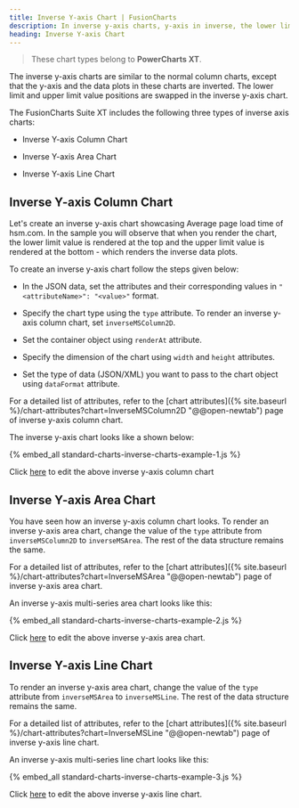 ```yaml
---
title: Inverse Y-axis Chart | FusionCharts
description: In inverse y-axis charts, y-axis in inverse, the lower limit and upper limit value positions are swapped in an inverse y-axis chart
heading: Inverse Y-axis Chart
---
```


> These chart types belong to **PowerCharts XT**.

The inverse y-axis charts are similar to the normal column charts, except that the y-axis and the data plots in these charts are inverted. The lower limit and upper limit value positions are swapped in the inverse y-axis chart.

The FusionCharts Suite XT includes the following three types of inverse axis charts:

* Inverse Y-axis Column Chart

* Inverse Y-axis Area Chart

* Inverse Y-axis Line Chart

## Inverse Y-axis Column Chart 

Let's create an inverse y-axis chart showcasing Average page load time of hsm.com. In the sample you will observe that when you render the chart, the lower limit value is rendered at the top and the upper limit value is rendered at the bottom - which renders the inverse data plots.

To create an inverse y-axis chart follow the steps given below: 

* In the JSON data, set the attributes and their corresponding values in `"<attributeName>": "<value>"` format.

* Specify the chart type using the `type` attribute. To render an inverse y-axis column chart, set `inverseMSColumn2D`.

* Set the container object using `renderAt` attribute.

* Specify the dimension of the chart using `width` and `height` attributes.

* Set the type of data (JSON/XML) you want to pass to the chart object using `dataFormat` attribute.

For a detailed list of attributes, refer to the [chart attributes]({% site.baseurl %}/chart-attributes?chart=InverseMSColumn2D "@@open-newtab") page of inverse y-axis column chart.

The inverse y-axis chart looks like a shown below:

{% embed_all standard-charts-inverse-charts-example-1.js %}

Click [here](http://jsfiddle.net/fusioncharts/WEJLC/ "@@open-newtab") to edit the above inverse y-axis column chart

## Inverse Y-axis Area Chart

You have seen how an inverse y-axis column chart looks. To render an inverse y-axis area chart, change the value of the `type` attribute from `inverseMSColumn2D` to `inverseMSArea`. The rest of the data structure remains the same.

For a detailed list of attributes, refer to the [chart attributes]({% site.baseurl %}/chart-attributes?chart=InverseMSArea "@@open-newtab") page of inverse y-axis area chart.

An inverse y-axis multi-series area chart looks like this:

{% embed_all standard-charts-inverse-charts-example-2.js %}

Click [here](http://jsfiddle.net/fusioncharts/S38mg/ "@@open-newtab") to edit the above inverse y-axis area chart.

## Inverse Y-axis Line Chart 

To render an inverse y-axis area chart, change the value of the `type` attribute from `inverseMSArea` to `inverseMSLine`. The rest of the data structure remains the same.

For a detailed list of attributes, refer to the [chart attributes]({% site.baseurl %}/chart-attributes?chart=InverseMSLine "@@open-newtab") page of inverse y-axis line chart.

An inverse y-axis multi-series line chart looks like this:

{% embed_all standard-charts-inverse-charts-example-3.js %}

Click [here](http://jsfiddle.net/fusioncharts/FJL6V/ "@@open-newtab") to edit the above inverse y-axis line chart.